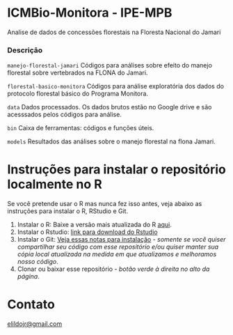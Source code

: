 # ICMBio-Monitora - IPE-MPB

Analise de dados de concessões florestais na Floresta Nacional do Jamari


### Descrição
```manejo-florestal-jamari``` Códigos para análises sobre efeito do manejo florestal sobre vertebrados na FLONA do Jamari.

```florestal-basico-monitora``` Códigos para análise exploratória dos dados do protocolo florestal básico do Programa Monitora.

```data``` Dados processados. Os dados brutos estão no Google drive e são acesssados pelos códigos para análise. 

```bin``` Caixa de ferramentas: códigos e funções úteis.

```models``` Resultados das análises sobre o manejo florestal na flona Jamari.

# Instruções para instalar o repositório localmente no R
Se você pretende usar o R mas nunca fez isso antes, veja abaixo as instruções para instalar o R, RStudio e Git.
1. Instalar o R: Baixe a versão mais atualizada do R [aqui](https://cran.rstudio.com).
2. Instalar o Rstudio: [link para download do Rstudio](https://www.rstudio.com/products/rstudio/download/)
3. Instalar o Git: [Veja essas notas para instalação](https://support.rstudio.com/hc/en-us/articles/200532077-Version-Control-with-Git-and-SVN) -  _somente se você quiser compartilhar seu código com esse repositório e/ou quiser manter sua cópia local atualizada na medida em que atualizamos e melhoramos nosso código_.
4. Clonar ou baixar esse repositório - _botão verde à direita no alto da página_.


# Contato
<elildojr@gmail.com>
